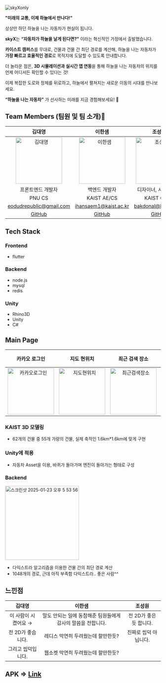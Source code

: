 ![skyXonly](https://github.com/user-attachments/assets/3d6990e7-3254-4ab4-a0a5-318f2938c72b)

**"미래의 교통, 이제 하늘에서 만나다!"**

상상만 하던 하늘을 나는 자동차가 현실이 됩니다.

**skyX**는 **“자동차가 하늘을 날게 된다면?”** 이라는 혁신적인 가정에서 출발했습니다.

**카이스트 캠퍼스**를 무대로, 건물과 건물 간 최단 경로를 계산해, 하늘을 나는 자동차가 **가장 빠르고 효율적인 경로**로 목적지에 도달할 수 있도록 안내합니다.

더 놀라운 점은, **3D 시뮬레이션과 실시간 앱 연동**을 통해 하늘을 나는 자동차의 위치를 언제 어디서든 확인할 수 있다는 것!

이제 복잡한 도로와 정체를 뒤로하고, 하늘에서 펼쳐지는 새로운 이동의 시대를 만나보세요.

**“하늘을 나는 자동차”** 가 선사하는 미래를 지금 경험해보세요! 🚀




## Team Members (팀원 및 팀 소개)👥
| 김대영 | 이한샘 | 조성원 |
|:------:|:------:|:------:|
| <img src="https://github.com/user-attachments/assets/ec5d5d5b-d8cf-49a6-b403-650aacf1b6c4" alt="김대영" width="150"> | <img src="https://github.com/user-attachments/assets/bb17ef51-ebab-4d13-ad63-1e4bd8fd25ad" alt="이한샘" width="150"> | <img src="" alt="조성원" width="150"> |
| 프론트엔드 개발자 | 백엔드 개발자 | 디자이너, 시뮬레이션  |
| PNU CS | KAIST AE/CS | KAIST CS/ID | 
| eodudrepublic@gmail.com | ihansaem1@kaist.ac.kr | bakdonal@kaist.ac.kr |
| [GitHub](https://github.com/eodudrepublic) | [GitHub](https://github.com/damhs) | [GitHub](https://github.com/Sensible-life) |


## Tech Stack

### Frontend

- flutter

### Backend

- node.js
- mysql
- redis

### Unity

- Rhino3D
- Unity
- C#


## Main Page

| 카카오 로그인 | 지도 현위치 | 최근 검색 장소 | 즐겨찾기 | 실시간 길 안내 with 직선뷰 |
|:------:|:------:|:------:|:------:|:------:|
| <img src="https://github.com/user-attachments/assets/267706e9-01d0-4cf9-9156-4082de47b3a1" alt="카카오로그인" width="150"> | <img src="https://github.com/user-attachments/assets/c9d40f39-d8ad-4f5e-94e7-5950997155f3" alt="지도현위치" width="150"> | <img src="https://github.com/user-attachments/assets/662094fe-7e16-4ac5-808b-b03db2ce4586" alt="최근검색장소" width="150"> | <img src="https://github.com/user-attachments/assets/21aa24e9-33d4-4479-a2bd-9ad319993b20" alt="즐겨찾기" width="150"> | <img src="https://github.com/user-attachments/assets/94d8bf60-b4b7-44f4-847b-fb198d4354ee" alt="실시간길안내" width="150"> |


### KAIST 3D 모델링

- 62개의 건물 중 55개 가량의 건물, 실제 축적인 1.6km*1.6km에 맞게 구현

### Unity에 적용

- 자동차 Asset을 이용, 바퀴가 돌아가며 엔진이 돌아가는 형태로 구성

### Backend

<img width="239" alt="스크린샷 2025-01-23 오후 5 53 56" src="https://github.com/user-attachments/assets/0bdd785f-7b1b-4243-8007-027d9f11d08a" />

- 다익스트라 알고리즘을 이용한 건물 간의 최단 경로 계산
- 1048개의 경로, 근데 아직 부족함
다익스트라.. 좋은 사람^^

## 느낀점

| 김대영 | 이한샘 | 조성원 |
|:------:|:------:|:------:|
|이 사람이 시켰어요 →  | 말도 안되는 일에 동참해준 팀원들에게 감사의 말씀을 전합니다.  | 전 2D가 좋은 듯 합니다.  |
|전 2D가 좋습니다.    | 레디스 막연히 두려웠는데 할만한듯?  | 진짜로 씹덕 아닙니다.
그리고 씹덕입니다.| 웹소켓 막연히 두려웠는데 할만한듯?


## APK => [Link](https://drive.google.com/file/d/1OgmQPch5AHmPXtC33jHMQwVSjKkor3qv/view)

